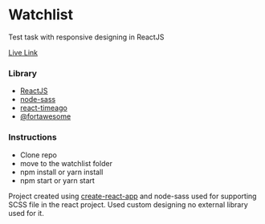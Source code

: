 # Watchlist
Test task with responsive designing in ReactJS

[Live Link](https://watchlist-test.herokuapp.com)

### Library
* [ReactJS](https://reactjs.org/)
* [node-sass](https://www.npmjs.com/package/node-sass)
* [react-timeago](https://www.npmjs.com/package/react-timeago)
* [@fortawesome](https://github.com/FortAwesome/react-fontawesome) 

### Instructions
* Clone repo
* move to the watchlist folder
* npm install or yarn install
* npm start or yarn start

Project created using [create-react-app](https://create-react-app.dev/docs/getting-started/) and node-sass used for supporting SCSS file in the react project.
Used custom designing no external library used for it.
